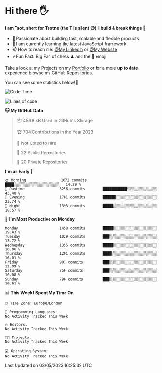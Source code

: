 # Hi there :raised_hand_with_fingers_splayed:
#### I am Tsot, short for Tsotne (the T is silent :wink:). I build & break things :space_invader:
- :telescope: Passionate about building fast, scalable and flexible products
- :seedling: I am currently learning the latest JavaScript framework 
- :mailbox: How to reach me: [@My LinkedIn](https://www.linkedin.com/in/tsotne-gvadzabia/) or [@My Website](https://tsotne.co.uk/contact)
- :zap: Fun Fact: Big Fan of chess ♟ and the 👾 emoji

Take a look at my Projects on my [Portfolio](https://tsotne.co.uk/) or for a more **up to date** experience browse my GitHub Repositories.

You can see some statistics below!:space_invader:
<!--START_SECTION:waka-->
![Code Time](http://img.shields.io/badge/Code%20Time-761%20hrs%202%20mins-blue)

![Lines of code](https://img.shields.io/badge/From%20Hello%20World%20I%27ve%20Written-4.6%20million%20lines%20of%20code-blue)

**🐱 My GitHub Data** 

> 📦 456.8 kB Used in GitHub's Storage 
 > 
> 🏆 704 Contributions in the Year 2023
 > 
> 🚫 Not Opted to Hire
 > 
> 📜 22 Public Repositories 
 > 
> 🔑 20 Private Repositories 
 > 
**I'm an Early 🐤** 

```text
🌞 Morning                1072 commits        ████░░░░░░░░░░░░░░░░░░░░░   14.29 % 
🌆 Daytime                3256 commits        ███████████░░░░░░░░░░░░░░   43.40 % 
🌃 Evening                1781 commits        ██████░░░░░░░░░░░░░░░░░░░   23.74 % 
🌙 Night                  1393 commits        █████░░░░░░░░░░░░░░░░░░░░   18.57 % 
```
📅 **I'm Most Productive on Monday** 

```text
Monday                   1458 commits        █████░░░░░░░░░░░░░░░░░░░░   19.43 % 
Tuesday                  1029 commits        ███░░░░░░░░░░░░░░░░░░░░░░   13.72 % 
Wednesday                1355 commits        █████░░░░░░░░░░░░░░░░░░░░   18.06 % 
Thursday                 1201 commits        ████░░░░░░░░░░░░░░░░░░░░░   16.01 % 
Friday                   907 commits         ███░░░░░░░░░░░░░░░░░░░░░░   12.09 % 
Saturday                 756 commits         ███░░░░░░░░░░░░░░░░░░░░░░   10.08 % 
Sunday                   796 commits         ███░░░░░░░░░░░░░░░░░░░░░░   10.61 % 
```


📊 **This Week I Spent My Time On** 

```text
🕑︎ Time Zone: Europe/London

💬 Programming Languages: 
No Activity Tracked This Week

🔥 Editors: 
No Activity Tracked This Week

🐱‍💻 Projects: 
No Activity Tracked This Week

💻 Operating System: 
No Activity Tracked This Week
```


 Last Updated on 03/05/2023 16:25:39 UTC
<!--END_SECTION:waka-->
